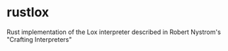 # rustlox
Rust implementation of the Lox interpreter described in Robert Nystrom's "Crafting Interpreters"
